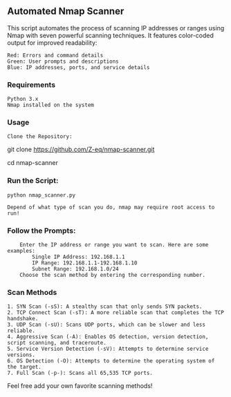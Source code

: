 ## Automated Nmap Scanner

This script automates the process of scanning IP addresses or ranges using Nmap with seven powerful scanning techniques. It features color-coded output for improved readability:

    Red: Errors and command details
    Green: User prompts and descriptions
    Blue: IP addresses, ports, and service details

### Requirements

    Python 3.x
    Nmap installed on the system

### Usage

    Clone the Repository:

git clone https://github.com/Z-eq/nmap-scanner.git

cd nmap-scanner

### Run the Script:

    python nmap_scanner.py

    Depend of what type of scan you do, nmap may require root access to run!
    

### Follow the Prompts:
        Enter the IP address or range you want to scan. Here are some examples:
            Single IP Address: 192.168.1.1
            IP Range: 192.168.1.1-192.168.1.10
            Subnet Range: 192.168.1.0/24
        Choose the scan method by entering the corresponding number.

### Scan Methods

    1. SYN Scan (-sS): A stealthy scan that only sends SYN packets.
    2. TCP Connect Scan (-sT): A more reliable scan that completes the TCP handshake.
    3. UDP Scan (-sU): Scans UDP ports, which can be slower and less reliable.
    4. Aggressive Scan (-A): Enables OS detection, version detection, script scanning, and traceroute.
    5. Service Version Detection (-sV): Attempts to determine service versions.
    6. OS Detection (-O): Attempts to determine the operating system of the target.
    7. Full Scan (-p-): Scans all 65,535 TCP ports.

Feel free add your own favorite scanning methods!
